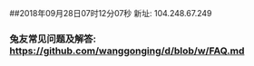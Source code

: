 ##2018年09月28日07时12分07秒 新址: 104.248.67.249
### 兔友常见问题及解答: https://github.com/wanggonging/d/blob/w/FAQ.md
